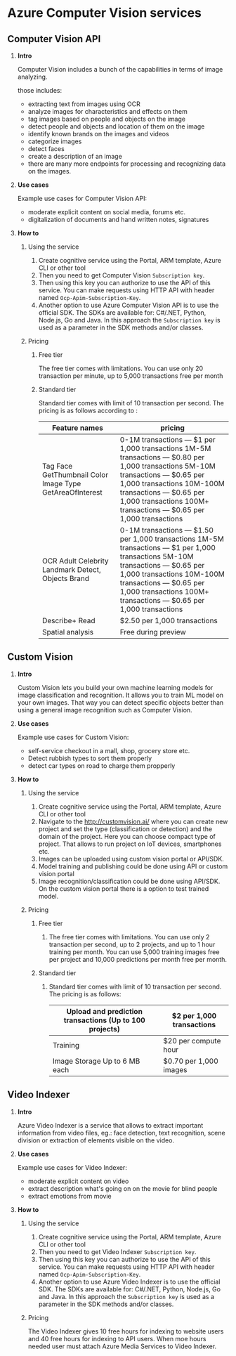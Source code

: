 # Azure Computer Vision services

## Computer Vision API

1. **Intro**

   Computer Vision includes a bunch of the capabilities in terms of image analyzing.

   those includes:

   - extracting text from images using OCR
   - analyze images for characteristics and effects on them
   - tag images based on people and objects on the image
   - detect people and objects and location of them on the image
   - identify known brands on the images and videos
   - categorize images
   - detect faces
   - create a description of an image
   - there are many more endpoints for processing and recognizing data on the images.

2. **Use cases**

   Example use cases for Computer Vision API:

   - moderate explicit content on social media, forums etc.
   - digitalization of documents and hand written notes, signatures

3. **How to**

   1. Using the service
      
      1. Create cognitive service using the Portal, ARM template, Azure CLI or other tool
      2. Then you need to get Computer Vision `Subscription key`. 
      3. Then using this key you can authorize to use the API of this service. You can make requests using HTTP API with header named `Ocp-Apim-Subscription-Key`. 
      4. Another option to use Azure  Computer Vision API is to use the official SDK. The SDKs are available for: C#/.NET, Python, Node.js, Go and Java. In this approach the `Subscription key` is used as a parameter in the SDK methods and/or classes.
      
   2. Pricing

      1. Free tier

         The free tier comes with limitations. You can use only 20 transaction per minute, up to 5,000 transactions free per month

      2. Standard tier

         Standard tier comes with limit of 10 transaction per second. The pricing is as follows according to :

         | Feature names                                            | pricing                                                      |
         | -------------------------------------------------------- | ------------------------------------------------------------ |
         | Tag Face GetThumbnail Color Image Type GetAreaOfInterest | 0-1M transactions — $1 per 1,000 transactions 1M-5M transactions — $0.80 per 1,000 transactions 5M-10M transactions — $0.65 per 1,000 transactions 10M-100M transactions — $0.65 per 1,000 transactions 100M+ transactions — $0.65 per 1,000 transactions |
         | OCR Adult Celebrity Landmark Detect, Objects Brand       | 0-1M transactions — $1.50 per 1,000 transactions 1M-5M transactions — $1 per 1,000 transactions 5M-10M transactions — $0.65 per 1,000 transactions 10M-100M transactions — $0.65 per 1,000 transactions 100M+ transactions — $0.65 per 1,000 transactions |
         | Describe+ Read                                           | $2.50 per 1,000 transactions                                 |
         | Spatial analysis                                         | Free during preview                                          |

## Custom Vision

1. **Intro**

   Custom Vision lets you build your own machine learning models for image classification and recognition. It allows you to train ML model on your own images. That way you can detect specific objects better than using a general image recognition such as Computer Vision.

2. **Use cases**

   Example use cases for Custom Vision:

   - self-service checkout in a mall, shop, grocery store etc.
   - Detect rubbish types to sort them properly
   - detect car types on road to charge them propperly

3. **How to**

   1. Using the service

      1. Create cognitive service using the Portal, ARM template, Azure CLI or other tool
      2. Navigate to the http://customvision.ai/ where you can create new project and set the type (classification or detection) and the domain of the project. Here you can choose compact type of project. That allows to run project on IoT devices, smartphones etc.
      3. Images can be uploaded using custom vision portal or API/SDK.
      4. Model training and publishing could be done using API or custom vision portal
      5. Image recognition/classification could be done  using API/SDK. On the custom vision portal there is a option to test trained model.

   2. Pricing

      1. Free tier

         1. The free tier comes with limitations. You can use only 2 transaction per second, up to 2 projects, and up to 1 hour training per month. You can use 5,000 training images free per project and 10,000 predictions per month free per month.

      2. Standard tier

         1. Standard tier comes with limit of 10 transaction per second. The pricing is as follows:

            | Upload and prediction transactions (Up to 100 projects) | $2 per 1,000 transactions |
            | ------------------------------------------------------- | ------------------------- |
            | Training                                                | $20 per compute hour      |
            | Image Storage Up to 6 MB each                           | $0.70 per 1,000 images    |

## Video Indexer

1. **Intro**

   Azure Video Indexer is a service that allows to extract important information from video files, eg.: face detection, text recognition, scene division or extraction of elements visible on the video.

2. **Use cases**

   Example use cases for Video Indexer:

   - moderate explicit content on video
   - extract description what's going on on the movie for blind people
   - extract emotions from movie

3. **How to**

   1. Using the service
      
      1. Create cognitive service using the Portal, ARM template, Azure CLI or other tool
      2. Then you need to get Video Indexer `Subscription key`. 
      3. Then using this key you can authorize to use the API of this service. You can make requests using HTTP API with header named `Ocp-Apim-Subscription-Key`. 
      4. Another option to use Azure Video Indexer is to use the official SDK. The SDKs are available for: C#/.NET, Python, Node.js, Go and Java. In this approach the `Subscription key` is used as a parameter in the SDK methods and/or classes.
   2. Pricing
   
      The Video Indexer gives 10 free hours for indexing to website users and 40 free hours for indexing to API users. When moe hours needed user must attach Azure Media Services to Video Indexer.